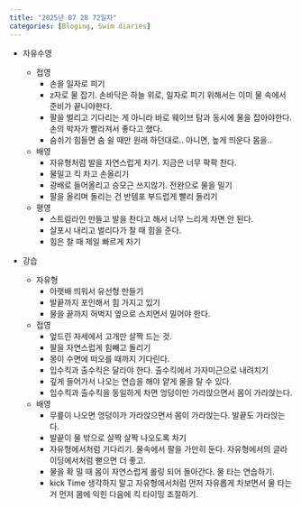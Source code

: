```yaml
---
title: "2025년 07 28 72일차"
categories: [Bloging, Swim diaries]
---
```



- 자유수영
  - 접영
    - 손을 일자로 피기
    - z자로 물 잡기. 손바닥은 하늘 위로, 일자로 피기 위해서는 이미 물 속에서 준비가 끝나야한다.
    - 팔을 벌리고 기다리는 게 아니라 바로 웨이브 탐과 동시에 물을 잡아야한다. 손의 박자가 빨라져서 좋다고 했다.
    - 숨쉬기 힘들면 숨 쉴 때만 원래 하던대로.. 아니면, 높게 띄운다 몸을..
  - 배영
    - 자유형처럼 발을 자연스럽게 차기. 지금은 너무 팍팍 찬다.
    - 물밀고 킥 차고 손올리기
    - 광배로 들어올리고 승모근 쓰지않기. 전완으로 물을 밀기
    - 팔을 올리며 돌리는 건 반템포 부드럽게 빨리 돌리기
  - 평영
    - 스트림라인 만들고 발을 찬다고 해서 너무 느리게 차면 안 된다.
    - 살포시 내리고 벌리다가 찰 때 힘을 준다.
    - 힘은 찰 때 제일 빠르게 차기

- 강습
  - 자유형
    - 아랫배 띄워서 유선형 만들기
    - 발끝까지 포인해서 힘 가지고 있기
    - 물을 끝까지 허벅지 옆으로 스치면서 밀어야 한다.
  - 접영
    - 엎드린 자세에서 고개만 살짝 드는 것.
    - 팔을 자연스럽게 힘빼고 돌리기
    - 몽이 수면에 떠오를 때까지 기다린다.
    - 입수킥과 출수킥은 달라야 한다. 출수킥에서 가자미근으로 내려치기
    - 깊게 들어가서 나오는 연습을 해야 얕게 물을 탈 수 있다.
    - 입수킥과 출수킥을 동일하게 차면 엉덩이만 가라앉으면서 몸이 가라앉는다.
  - 배영
    - 무릎이 나오면 엉덩이가 가라앉으면서 몸이 가라앉는다. 발끝도 가라앉는다.
    - 발끝이 물 밖으로 살짝 살짝 나오도록 차기
    - 자유형에서처럼 기다리기. 물속에서 팔을 가만히 둔다. 자유형에서의 글라이딩에서처럼 뻗으면 더 좋고.
    - 물을 확 밀 때 몸이 자연스럽게 롤링 되어 돌아간다. 물 타는 연습하기. 
    - kick Time 생각하지 말고 자유형에서처럼 먼저 자유롭게 차보면서 물 타는 거 먼저 몸에 익힌 다음에 킥 타이밍 조절하기.
